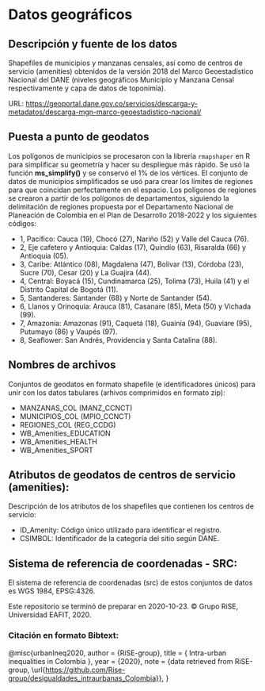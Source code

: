 # Datos geográficos

## Descripción y fuente de los datos
Shapefiles de municipios y manzanas censales, así como de centros de servicio (amenities) obtenidos de la versión 2018 del Marco Geoestadístico Nacional del DANE (niveles geográficos Municipio y Manzana Censal respectivamente y capa de datos de toponimia). 

URL:
https://geoportal.dane.gov.co/servicios/descarga-y-metadatos/descarga-mgn-marco-geoestadistico-nacional/

## Puesta a punto de geodatos
Los polígonos de municipios se procesaron con la librería `rmapshaper` en R para simplificar su geometría y hacer su despliegue más rápido. Se usó la función **ms_simplify()** y se conservó el 1% de los vértices. El conjunto de datos de municipios simplificados se usó para crear los límites de regiones para que coincidan perfectamente en el espacio. Los polígonos de regiones se crearon a partir de los polígonos de departamentos, siguiendo la delimitación de regiones propuesta por el Departamento Nacional de Planeación de Colombia en el Plan de Desarrollo 2018-2022 y los siguientes códigos:

- 1, Pacífico: Cauca (19), Chocó (27), Nariño (52) y Valle del Cauca (76).  
- 2, Eje cafetero y Antioquia: Caldas (17), Quindío (63), Risaralda (66) y Antioquia (05).  
- 3, Caribe: Atlántico (08), Magdalena (47), Bolívar (13), Córdoba (23), Sucre (70), Cesar (20) y La Guajira (44).  
- 4, Central: Boyacá (15), Cundinamarca (25), Tolima (73), Huila (41) y el Distrito Capital de Bogotá (11).  
- 5, Santanderes: Santander (68) y Norte de Santander (54).  
- 6, Llanos y Orinoquía: Arauca (81), Casanare (85), Meta (50) y Vichada (99).  
- 7, Amazonía: Amazonas (91), Caquetá (18), Guainía (94), Guaviare (95), Putumayo (86) y Vaupés (97).  
- 8, Seaflower: San Andrés, Providencia y Santa Catalina (88).  

## Nombres de archivos
Conjuntos de geodatos en formato shapefile (e identificadores únicos) para unir con los datos tabulares (arhivos comprimidos en formato zip):
- MANZANAS_COL (MANZ_CCNCT)
- MUNICIPIOS_COL (MPIO_CCNCT)
- REGIONES_COL (REG_CCDG)  
- WB_Amenities_EDUCATION  
- WB_Amenities_HEALTH  
- WB_Amenities_SPORT  

## Atributos de geodatos de centros de servicio (amenities):
Descripción de los atributos de los shapefiles que contienen los centros de servicio:
- ID_Amenity: Código único utilizado para identificar el registro.  
- CSIMBOL: Identificador de la categoría del sitio según DANE.  

## Sistema de referencia de coordenadas - SRC:
El sistema de referencia de coordenadas (src) de estos conjuntos de datos es WGS 1984, EPSG:4326.

Este repositorio se terminó de preparar en 2020-10-23.
© Grupo RiSE, Universidad EAFIT, 2020.

### Citación en formato Bibtext:
@misc{urbanIneq2020,
  author = {RiSE-group},
  title = { Intra-urban inequalities in Colombia },
  year = {2020},
  note = {data retrieved from RiSE-group, 
          \url{https://github.com/Rise-group/desigualdades_intraurbanas_Colombia}},
}


